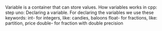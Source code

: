 Variable is a container that can store values.
How variables works in cpp:
step uno: Declaring a variable.
For declaring the variables we use these keywords:
int- for integers, like: candies, baloons
float- for fractions, like: partition, price
double- for fraction with double precision
